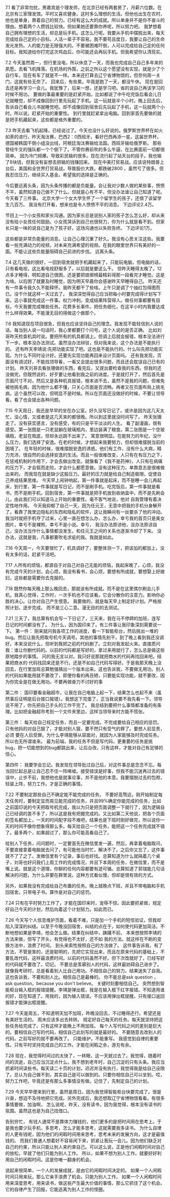 
7.1
看了非常勿扰，男嘉宾是个理发师，在北京已经有两套房了，月薪六位数。在北京有三家理发馆。平时又喜欢健身。这时多么理想的生活。但他也出生在农村，他也是单身，靠着自己的努力。已经有这么大的成就。所以单身并不是你不奋斗的理由。想着两个人攒钱比较快。但如果她还要靠你养呢，所以努力吧。
我梦想着自己拥有理想的生活，却总是玩手机。这怎么行呢。我要从手机中摆脱出来，每天完成给自己定的小目标。人活一辈子不容易。我不要苟且度日，我要让自己的生命发光发热。人的能力是无限强大的。不要被困难吓倒，人可以完成给自己定的任何目标。我知道给你打完这次鸡血后，你可能还会再玩手机。但我希望你认清现实。

7.2
今天虽然周一，但行里没电，所以休息了一天，而我也完成自己自己多年来的夙愿。去看飞机降落。在机场的外围，之前之所以这个愿望没有实现，就是少了个自行车，现在有车了就是不一样。本来还打算去辽宁省博物馆的，但奈何周一关门，这就有些无奈了。
回来后，有些累。毕竟是跑了一天，都没午休。
现在是回去还是再学习一会儿。我犹豫了，后来一想，还是学习吧。省的说自己再该学习的时候不用功。
要做的事最重要的是赶紧开始，比如都说了中午吃完饭后看会儿日记就睡觉，却不成像回到行里先玩起了手机。这一玩就是半个小时。晚上回去后，告诉自己看会儿书就睡觉吧。却不成像回到宿舍后先玩起了手机，这一玩就两个小时。所以说。赶紧开始的重要性。
到行里就赶紧拿出电脑。回到家首先要做的就是把手机藏起来，这些都是格外重要的。

7.3
昨天去看飞机起降，已经说过了。今天也没什么好说的。俄罗斯世界杯在如火如荼的进行。昨天淘汰赛，巴西2：0西班牙。看好巴西再添一星。这届世界杯。德国被韩国干倒小组没出线，阿根廷淘汰赛输给法国。西班牙输给俄罗斯。 那些曾经牛叉的强队都一个个倒下了。不管你赛前吹的多么牛逼，在比赛面前一切都很简单。
因为冷门频爆。导致彩民输的很多。现在流行起了站天台的段子。我也输了8块钱，但我没有妄想去把输的钱赚回来。
现在中美打贸易战。应该说特朗普上台后，美国和全世界打贸易战，导致股价大跌。都跌破2800 ，虽然亏了很多。但我忍住压力，继续买入基金。希望我的选择是正确的。

今后要远离头条，因为头条传播的都是负能量。会让我对少数人做的某些事，愤愤不平，虽然知道自己做不了什么。但就是心有不平，但没办法谁让自己知道了呢。
今天看了三件事。
北京大学一个女大学生怀了一个留学生的孩子，还借了该留学生几百万。 我没有打开看，想来也是令人愤愤不平的消息。  下边评论2.4万。

节目上一个小女孩和家长沟通。因为家长总是说别人家的孩子怎么怎么好，却从来没有给小女孩任何鼓励。小女孩哭诉到自己也很努力，你为什么就是看不到。但家长只是一味的说自己是为了孩子好。这场沟通也以失败告终。     下边评论1万，

这些都是非常负能量的消息。让自己心理沉重了好久。我没有心思关注这些。我要看一些充满动力的视频，对未来充满希望的视频。在我的眼里世界只有美好的一面。不能让这些负能量阻碍自己前进的步伐。
远离头条。

7.4
这几天做的很好，一回到宿舍就把手机藏起来了，只能玩电脑，但电脑的话，只有看电视，这比看电视舒服多了。以后就是要这么干。
但昨天睡得太晚了。12点多才睡得，明知道自己很困，还是要把琅琊榜最精彩得那一段看完才睡觉。这是为啥。以后困了就要及时睡觉，因为明天早晨你会感谢昨天早睡得自己。
昨天还有一件事令我久久不能释怀。我昨天都干了些啥。上午只是调了个抽红包得图而已。没干什就这样一天过去了。
我深深觉得自己应当把每小时要完成得计划写下来。这小事就完成这一件事。权力冲刺。变成结果阵营得人。做任何事都要有目标。今天我要完成哪些任务。花费多长事件。把任务细化，在这半小时内我要达成什么样得效果。不能漫无目的得做这个做那个。

7.6
我知道现在项目很急，但我也应该坚持自己的理念。我发现不能轻信别人说的话，每当别人说一句话时，我心里都要打个问号。这个人说的是否正确。
比如刘哥昨天检查机具时说。要把所有的机具都调上。但调上后就会报错，根本没法进行下一步。根本没办法测试。虽然没办法辩驳，但对我来说，这个办法是不能执行的。
还有昨天李靖说:先把功能实现了吧。这也是不能执行的。什么叫先把功能实现。为什么不同时设计好。还要先实现功能再回来设计页面吗。
还有我发现，页面没有调试好，不能找领导看，一看又会提出很多问题，而且还会耽误自己已有的计划。
昨天刘哥去看张珊做的东西，看完后，又提出要检查我的东西。但我的还没做完，但既然说的，好歹要让他看到我之前的进度。于是就打开了，然后首先是页面尺寸不对。然后又是各种机具报错，根本进不去，虽然不是我的问题，但难免被他挑毛病，因为他什么都不懂，只关心页面是否流畅。再者又在页面布局上挑毛病，这个虽然可以改，但明显不是时候。所以在页面还没做好的时候，不要让领导看。看了也会提出各种问题。


7.15
今天周日，我还是早早的坐在办公室。好久没写日记了。或许是因为这几天太忙，没心情，又或者是这几天来的都很晚。所以到这里就没时间写了。
昨天张珊走了。没有获奖感言，没有感受，有的只是平平淡淡的人生。
看了副漫画，很有感受。第一张图是一只老鼠躺在玻璃瓶内，里边装满了粮食。第二张图是一个空玻璃瓶，老鼠在瓶底，但却永远跳不出来了。
寓意很明显。在能努力的年纪，没什么压力，我们选择了安逸。在老的时候，才想起来我要努力，但却很难摆脱当前的困境了。
在年轻的时候，很难摆脱安逸的诱惑。他们有工作，没有什么大病，精力充沛，很自然的会选择安逸的生活。而且一般很难改变，人只有在有压力之下，在惩戒机制的作用下，才会去做出改变。就像看了《我不是药神》，人只有在病痛的压力下，才会铤而走险，才会什么都愿意做。没有这种压力，单靠意志是很难做出来的。
而我现在就是缺少这股压力。最好的压力就是给自己制造极限。促使自己养成结果思维。
今天早上闹钟响起，第一件事就是起床，而不是睡一会儿再起床，到行里，第一件事就是写日记，而不是刷手机。吃完饭后，第一件事就是看书，而不是刷手机，回到宿舍，第一件事就是把手机放到收纳盒中，而不是先刷会儿，由此我们可以知道马上开始的重要性。毫不客气地说，他对 自我管理有着决定性地作用。
今天我抑郁了自己一天，因为任元王，无意中把我的手机分身解开了。看靠了我里边隐私的东西和隐私的软件，这让我瞬间有一丝要杀了他的冲动。我当时就把手机夺了过来，心里一直在想怎么办，怎么办，幸亏我的首页只是美女图片，幸亏不是裸照，幸亏不是小说。幸亏，
我没办法原谅他，没办法原谅自己，没办法当作什么事情都没发生，和任元王之间的关系也逐渐冷却了下来。
没办法，这就是我，凡事都要吹毛求疵的我。我就是如此。









7.16
今天周一，今天要很忙了，机具调好了，要整体测一下，把该加的都加上，没有太多的话，赶紧干活吧。

7.17
人所有的烦恼，都源自于对自己对自己无能的烦恼，我起床晚了，心烦，我没有完成今天的计划，会心烦，我没有看书，会心烦，要想有所成就，要想娶上好媳妇，这些都是需要你去克服的。

7.18
既然你每天晚上那么晚回去，那就该有所成就。而不是在这里偶尔刷会儿手机，我真心觉得，工作时，一次手机也不应该看。它会分散你的注意力。影响你必胜的决心。让你对自己产生恨意。
我要做的，就是每天早上制定好计划。严格按照计划，逐步完成。
而不是三心二意。漫无目的的去测试。

7.21
三天了，我总算有机会写一下日记了，三天来，我在马不停蹄的加班，连写日记的时间都没有了。
为什么，因为国印来了。有三件事让我印象深刻需要说一下。
第一件：
刚来就问我各项工作的进度，看一下智能柜台，然后挑出一堆的bug。然后让我先把取号机今天调号。其他的事情先别干。到了晚上看到我还没调好。本来没说什么，但听到我把之前的代码删了。立刻对我发起火来。直接质问我：谁让你删代码的。以前的代码都是写好的，拿过来用就行了，怎么总是做这些原地踏步的事情。 问的我无言以对。我只好说那就把商水的代码再找回来吧。结果把商水的 代码找回来还是不行。还是不如自己代码写得好。于是我那天晚上没回去，在行里加班总算勉强搞出一个版本出来。这也告诉我，不要做无用功。别人的代码如果能用就不要改了，即便你看的再丑陋，只要能实现功能，就不要改，因为你完全是在做无用功。不要再做奋力不讨好的事

第二件：
国印要看金融超市，让我在自己电脑上起一下，结果怎么也起不来（虽然事后证明是后台接口报错）。我想这下完蛋了，正当我说要不我先看一下。领导说不用了，你先把自己手头的工作干完了。
我总结到要把什么事情都准备的有条理。比如把金融超市考到一个文件夹里边，这样当领导来时方能不慌张。

第三件：
每天给自己规定任务，而且一定要完成。不完成要给自己相应的惩罚。只有他妈的对自己狠了，才能对别人狠，要不然只有受气的罪了。要想人前显贵，必须 要在人后受罪。为什么李靖能够从容面对，就因为人家能够及时完成任务。所以也无所谓谁来。
最为前端，我的任务不但是写代码，更重要的任务是挑bug，把一切能想到的bug都跳出来，让后台改，只有这样，才能对自己有足够的信心。

第四件：
我要学会忘记。我发现在领导批过自己后，对这件事总是念念不忘。每当回忆起总是让自己忍不住一阵唏嘘。接受错误是好事，但我不能沉迷再过去的错误中，止步不前，我想他也是就事论事，并不是他的本意。我要摆脱过去的包袱，轻装上阵，努力工作。才是正确的事情。

7.22
不要制定那些自己不确定能不能完成的任务。
不要好高骛远，刚开始制定每天任务时，要制定显而易见能完成的任务，并且99%确定你能完成的任务，比如之前国印说的今天把取号机完成，我以为只是把页面调整一下就行了，因为逻辑自己已经调的差不多了，所以这是我有把握完成的。又比如第二天他说，把各个页面的签名都加上，一天的时间配字段不难吧，结果也是下班时刚好做完，所以说你一天的时间不像你想象得那么多。每天给自己一个任务，能把这一个任务完成就不错了。最多两个，如果超过了，那么你可能高看自己了。

给别人下任务，问问题时，一定要首先在微信里发一遍，然后，再拿着电脑取问，不要直接拿着电脑就去问了，有可能他当时忙，解决不了。之后你又忘了，这件事就不了了之了。发微信里有个记录，事后也好找。总算知道为什么就隔着几个桌子，刘哥也好问我们上周工作的完成情况，并且下本周的任务，在微信里，而不是嘴上说。就是这个道理，你聊的任何内容都要有迹可循。总算知道了郭瑞能几句话解决的问题，为什么非要在群里说。这种方式看似慢，但却是很有效的方式。

另外，如果我没有完成给自己布置的任务。晚上就晚点下班，并且不带电脑和手机回宿舍。只带电子书。算作是对自己的惩罚。


7.24
只有在平时努力工作了，才能在国印来时，宠辱不惊。因此要抓紧做，规定好自己今天的计划，然后向着这个计划努力。如此而已。

7.26
今天写个人信息维护页面，看着不难，只是加一个手机的短信验证，但我却陷入深深的纠结。以至于今晚没回宿舍，纠结的点在于，如何使代码更加简洁。不断地想如果是李靖，他会怎么做。结果在纠结中，踌躇不前。
本来想按照李靖的方法来做，但写了开头，有觉得也不太好，还不如 我的方法。就这样在不断的变换方法中，浪费了时间。
到头来索性按照自己的方法做了。
这件事告诉我，有了方法，不管是笨的，还是聪明的，先把它实现出来，而且在原来代码的基础上，不要乱改代码，这样最浪费时间。以前的代码虽然不好。但下次改就好了，已经写好的代码就不要改了。切记。
不要总是羡慕别人的代码，这样最妨碍自己进步了。就像我考研时，总是看着别人比自己用功。不相信自己的努力。结果迷失了自我。这也告诉我，不要和别人比。相信自己是最棒的。
你不能总是ask question ，ask question，because you don't believe。 关键时刻要相信自己。
突然想到智能柜台输入框的报错提醒。李靖是弹出框，我是在输入框下红字报错。不知道用谁的好，现在知道了。用我的，因为输入错误。不应该用弹出框提醒。只有接口返回报错才能弹出框提醒。

7.27
今天是周五，不知道明天加不加班，昨晚没回去，不过睡得还行。希望还是有美好生活的。
周末应该多出去转转。
规定好自己每天的任务。每天就坚持把这些任务给完成了。只有这样才能晚上不用加班。
每个人写代码之间的差别是巨大的。要相信自己写的代码，相信自己此刻写的就是最好的。
不要随意去改别人的代码，之前写好的就不要再改了。
只能维护，不能重写。
我感觉到自律的重要性。只有平时坚持完成自己的工作。才能在闲暇之余，游刃有余。


7.28
现在，我觉得时间过的太快了，一转眼，这一天就过去了。我觉得，随着时间的流逝，自己应当沉淀点什么。我不想到老年时，自己沉淀的只有头条。我应当抓紧时间读些书。每天读二十页的计划，迟迟并没有执行，我觉得我是给自己设限了。总认为自己做不到，其实自己是可以做到的。只要你相信自己可以坐到。哎，努力工作吧，毕竟还是有那么多事情没有做。记住了，先制定自己的计划。

7.29
今天早早便来到行里，虽然是周日。因为我觉得智能柜台快要完成了。很是兴奋，想迫不及待地把它完成。另外完成后，我还想取辽宁省博物馆看看。有很多事情要做，加油啊，
怎么说呢，昨天，没有读书，因为我觉得，根本没有读书的氛围。虽然这也是为自己找借口。

告别穷忙，
有钱人通常不是靠体力赚钱的，他们更多的是把时间用在思考上。于是我也要少玩手机，多思考，怎么才能多思考，这就需要我多读书。
为什么自律的人更有钱呢，因为他们的闲暇时间用来思考，思考未来的发展方向，这才是最值钱的。
而我们普通人想着好不容易闲下来，抓紧让我玩一会儿。因为他们缺乏对自己的约束，所以只能让别人来约束自己。可以这么说，正是他们闲暇时间对自己的放松，早就了他们只能为别人工作。
所以，如果不想为别人工作。就要好好利用自己的闲暇时间。这是你唯一翻身的机会。

说起来很简单，一个人的发展成就，是由它的闲暇时间决定的。
如果一个人闲暇时间只用来玩，那么它亲手浪费了机会。只能为别人工作。
如果一个人闲暇时间用来深度思考，用来读书，做这些产生最大价值的事情，那么它抓住了这个机会。它的自律产生了回报，它能逃离为别人工作的怪圈。

